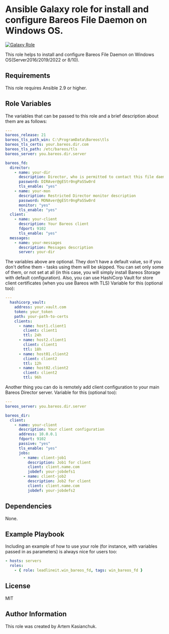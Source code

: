 # Ansible Galaxy role for install and configure Bareos File Daemon on Windows OS.

[![Galaxy Role](https://img.shields.io/badge/Ansible--Galaxy-leadlineit.win_bareos_fd-blue.svg?logo=ansible&logoColor=white)](https://galaxy.ansible.com/leadlineit/win_bareos_fd/)

This role helps to install and configure Bareos File Daemon on Windows OS(Server2016/2019/2022 or 8/10).

Requirements
------------

This role requires Ansible 2.9 or higher.

Role Variables
--------------

The variables that can be passed to this role and a brief description about them are as follows:

```yaml
---
bareos_release: 21
bareos_tls_path_win: C:\ProgramData\Bareos\tls
bareos_tls_certs: your.bareos.dir.com
bareos_tls_path: /etc/bareos/tls
bareos_server: you.bareos.dir.server

bareos_fd:
  director:
    - name: your-dir
      description: Director, who is permitted to contact this file daemon.
      password: DIRAver@gEStr0ngPaSSw0rd
      tls_enable: "yes"
    - name: your-mon
      description: Restricted Director monitor description
      password: MONAver@gEStr0ngPaSSw0rd
      monitor: "yes"
      tls_enable: "yes"
  client:
    - name: your-client
      description: Your Bareos client
      fdport: 9102
      tls_enable: "yes"
  messages:
    - name: your-messages
      description: Messages description
      server: your-dir
```

The variables above are optional. They don't have a default value, so if you don't define them - tasks using them will be skipped. 
You can set only some of them, or not set at all (in this case, you will simply install Bareos Storage with default configuration).
Also, you can use HashiCorp Vault for store client certificates (when you use Bareos with TLS)
Variable for this (optional too):

```yaml
---
  hashicorp_vault:
    address: your.vault.com
    token: your_token
    path: your-path-to-certs
    clients:
      - name: host1.client1
        client: client1
        ttl: 24h
      - name: host2.client1
        client: client1
        ttl: 18h
      - name: host01.client2
        client: client2
        ttl: 12h
      - name: host02.client2
        client: client2
        ttl: 96h
```

Another thing you can do is remotely add client configuration to your main Bareos Director server.
Variable for this (optional too):

```yaml
---
bareos_server: you.bareos.dir.server

bareos_dir:
  client:
    - name: your-client
      description: Your client configuration
      address: 10.0.0.1
      fdport: 9102
      passive: "yes"
      tls_enable: "yes"
      jobs:
        - name: client-job1
          description: Job1 for client
          client: client.name.com
          jobdef: your-jobdefs1
        - name: client-job2
          description: Job2 for client
          client: client.name.com
          jobdef: your-jobdefs2
```

Dependencies
------------

None.

Example Playbook
----------------

Including an example of how to use your role (for instance, with variables passed in as parameters) is always nice for users too:

```yaml
- hosts: servers
  roles:
    - { role: leadlineit.win_bareos_fd, tags: win_bareos_fd }
```

License
-------

MIT

Author Information
------------------

This role was created by Artem Kasianchuk.
